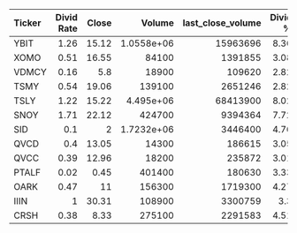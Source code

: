 | Ticker   |   Divid Rate |   Close |          Volume |   last_close_volume |   Divid % | 5_Days_pos   | above_SMA_50   |
|:---------|-------------:|--------:|----------------:|--------------------:|----------:|:-------------|:---------------|
| YBIT     |         1.26 |   15.12 |      1.0558e+06 |            15963696 |      8.36 | False        | True           |
| XOMO     |         0.51 |   16.55 |  84100          |             1391855 |      3.08 | False        | False          |
| VDMCY    |         0.16 |    5.8  |  18900          |              109620 |      2.82 | True         | False          |
| TSMY     |         0.54 |   19.06 | 139100          |             2651246 |      2.82 | False        | False          |
| TSLY     |         1.22 |   15.22 |      4.495e+06  |            68413900 |      8.02 | False        | True           |
| SNOY     |         1.71 |   22.12 | 424700          |             9394364 |      7.72 | True         | True           |
| SID      |         0.1  |    2    |      1.7232e+06 |             3446400 |      4.76 | True         | False          |
| QVCD     |         0.4  |   13.05 |  14300          |              186615 |      3.05 | False        | False          |
| QVCC     |         0.39 |   12.96 |  18200          |              235872 |      3.01 | False        | False          |
| PTALF    |         0.02 |    0.45 | 401400          |              180630 |      3.33 | True         | False          |
| OARK     |         0.47 |   11    | 156300          |             1719300 |      4.27 | True         | True           |
| IIIN     |         1    |   30.31 | 108900          |             3300759 |      3.3  | True         | True           |
| CRSH     |         0.38 |    8.33 | 275100          |             2291583 |      4.51 | True         | False          |
